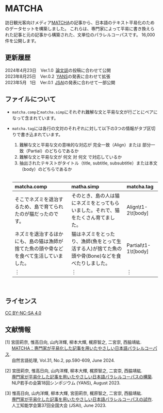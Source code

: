 # MATCHA

訪日観光客向けメディア[MATCHA](https://matcha-jp.com/)の記事から、日本語のテキスト平易化のためのデータセットを構築しました。
これらは、専門家によって平易に書き換えられた記事と元の記事から構築された、文単位のパラレルコーパスです。
16,000件を公開します。<br>

## 更新履歴
2024年4月23日&emsp;Ver.1.0&ensp;[論文誌](https://www.jstage.jst.go.jp/article/jnlp/31/2/31_590/_article/-char/ja)の投稿に合わせて公開 <br>
2023年8月25日&emsp;Ver.0.2&ensp;[YANS](https://moguranosenshi.sakura.ne.jp/files/yans2023-miyata.pdf)の発表に合わせて拡張 <br>
2023年5月&ensp;&nbsp;1日&emsp;Ver.0.1&ensp;[JSAI](https://doi.org/10.11517/pjsai.JSAI2023.0_3Xin414)の発表に合わせて一部公開 <br>

## ファイルについて
- `matcha.comp`と`matcha.simp`にそれぞれ難解な文と平易な文が行ごとにペアになって含まれています。
- `matcha.tag`には各行の文対のそれぞれに対して以下の3つの情報がタブ区切りで書き込まれています。
  1. 難解な文と平易な文の意味的な対応が 完全一致（Align）または 部分一致（Partial）のどちらであるか
  2. 難解な文と平易な文が 何文 対 何文 で対応しているか
  3. 抽出されたテキストがタイトル（title, subtitle, subsubtitle）または本文（body）のどちらであるか
  <br>
  
  | matcha.comp | matha.simp | matcha.tag |
  | :--- | :--- | :--- | 
  | そこでネズミを退治するため、島で育てられたのが猫だったのです。 | そのとき、島の人は猫にネズミをとってもらいました。それで、猫をたくさん育てました。 | Align\t1-2\t[body] |
  | ネズミを退治するほかにも、島の猫は漁師が捨てた魚の頭や骨などを食べて生活していました。 | 猫はネズミをとったり、漁師(魚をとって生活する人)が捨てた魚の頭や骨(Bone)などを食べたりしました。 | Partial\t1-1\t[body] |
  |︙ | ︙ | ︙ |
  
<br>

## ライセンス
[CC BY-NC-SA 4.0](https://creativecommons.org/licenses/by-nc-nd/4.0/)
  
## 文献情報

\[1\] 宮田莉奈, 惟高日向, 山内洋輝, 柳本大輝, 梶原智之, 二宮崇, 西脇靖紘. <br>
&emsp;&nbsp;&nbsp;[MATCHA：専門家が平易化した記事を用いたやさしい日本語パラレルコーパス](https://www.jstage.jst.go.jp/article/jnlp/31/2/31_590/_article/-char/ja). <br>
&emsp;&nbsp;&nbsp;自然言語処理, Vol.31, No.2, pp.590-609, June 2024. <br>

\[2\] 宮田莉奈, 惟高日向, 山内洋輝, 柳本大輝, 梶原智之, 二宮崇, ⻄脇靖紘. <br>
&emsp;&nbsp;&nbsp;[専門家が平易化した記事を用いたやさしい日本語パラレルコーパスの構築](https://moguranosenshi.sakura.ne.jp/files/yans2023-miyata.pdf). <br>
&emsp;&nbsp;&nbsp;NLP若手の会第18回シンポジウム (YANS), August 2023.

\[3\] 惟高日向, 山内洋輝, 柳本大輝, 宮田莉奈, 梶原智之, 二宮崇, 西脇靖紘. <br>
&emsp;&nbsp;&nbsp;[専門家が平易化した記事を用いたやさしい日本語パラレルコーパスの試作](https://doi.org/10.11517/pjsai.JSAI2023.0_3Xin414). <br>
&emsp;&nbsp;&nbsp;人工知能学会第37回全国大会 (JSAI), June 2023.
